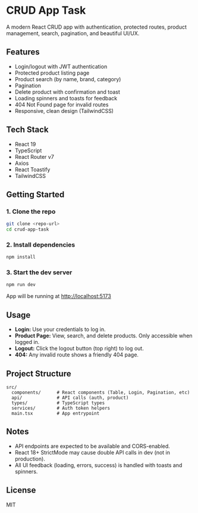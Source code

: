 # CRUD App Task

A modern React CRUD app with authentication, protected routes, product management, search, pagination, and beautiful UI/UX.

## Features
- Login/logout with JWT authentication
- Protected product listing page
- Product search (by name, brand, category)
- Pagination
- Delete product with confirmation and toast
- Loading spinners and toasts for feedback
- 404 Not Found page for invalid routes
- Responsive, clean design (TailwindCSS)

## Tech Stack
- React 19
- TypeScript
- React Router v7
- Axios
- React Toastify
- TailwindCSS

## Getting Started

### 1. Clone the repo
```bash
git clone <repo-url>
cd crud-app-task
```

### 2. Install dependencies
```bash
npm install
```

### 3. Start the dev server
```bash
npm run dev
```

App will be running at [http://localhost:5173](http://localhost:5173)

## Usage
- **Login:** Use your credentials to log in.
- **Product Page:** View, search, and delete products. Only accessible when logged in.
- **Logout:** Click the logout button (top right) to log out.
- **404:** Any invalid route shows a friendly 404 page.

## Project Structure
```
src/
  components/      # React components (Table, Login, Pagination, etc)
  api/             # API calls (auth, product)
  types/           # TypeScript types
  services/        # Auth token helpers
  main.tsx         # App entrypoint
```

## Notes
- API endpoints are expected to be available and CORS-enabled.
- React 18+ StrictMode may cause double API calls in dev (not in production).
- All UI feedback (loading, errors, success) is handled with toasts and spinners.

## License
MIT
